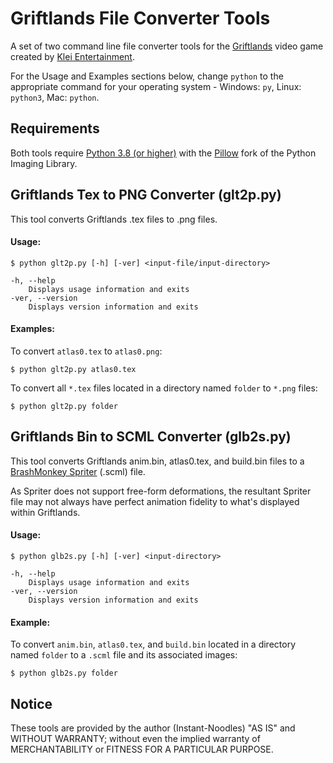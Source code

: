 # Griftlands File Converter Tools

A set of two command line file converter tools for the [Griftlands](https://store.steampowered.com/app/601840/Griftlands/) video game created by [Klei Entertainment](https://klei.com/).

For the Usage and Examples sections below, change `python` to the appropriate command for your operating system - Windows: `py`, Linux: `python3`, Mac: `python`.

## Requirements

Both tools require [Python 3.8 (or higher)](https://www.python.org/downloads/) with the [Pillow](https://python-pillow.org/) fork of the Python Imaging Library.

## Griftlands Tex to PNG Converter (glt2p.py)

This tool converts Griftlands .tex files to .png files.

#### Usage:

    $ python glt2p.py [-h] [-ver] <input-file/input-directory>
    
    -h, --help
        Displays usage information and exits
    -ver, --version
        Displays version information and exits

#### Examples:

To convert `atlas0.tex` to `atlas0.png`:

    $ python glt2p.py atlas0.tex

To convert all `*.tex` files located in a directory named `folder` to `*.png` files:

    $ python glt2p.py folder

## Griftlands Bin to SCML Converter (glb2s.py)

This tool converts Griftlands anim.bin, atlas0.tex, and build.bin files to a [BrashMonkey Spriter](https://brashmonkey.com/spriter-pro/) (.scml) file.

As Spriter does not support free-form deformations, the resultant Spriter file may not always have perfect animation fidelity to what's displayed within Griftlands.

#### Usage:

    $ python glb2s.py [-h] [-ver] <input-directory>
    
    -h, --help
        Displays usage information and exits
    -ver, --version
        Displays version information and exits

#### Example:

To convert `anim.bin`, `atlas0.tex`, and `build.bin` located in a directory named `folder` to a `.scml` file and its associated images:

    $ python glb2s.py folder
        
## Notice

These tools are provided by the author (Instant-Noodles) "AS IS" and WITHOUT WARRANTY; without even the implied warranty of MERCHANTABILITY or FITNESS FOR A PARTICULAR PURPOSE.
